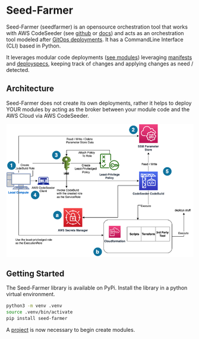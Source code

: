 # Seed-Farmer

Seed-Farmer (seedfarmer) is an opensource orchestration tool that works with AWS CodeSeeder (see [github](https://github.com/awslabs/aws-codeseeder) or [docs](https://aws-codeseeder.readthedocs.io/en/latest/)) and acts as an orchestration tool modeled after [GitOps deployments](https://www.gitops.tech/).  It has a CommandLine Interface (CLI) based in Python. 

It leverages modular code deployments ([see modules](https://seed-farmer.readthedocs.io/en/latest/usage.html#module-development)) leveraging [manifests](https://seed-farmer.readthedocs.io/en/latest/manifests.html) and [deployspecs](https://seed-farmer.readthedocs.io/en/latest/deployspec.html), keeping track of changes and applying changes as need / detected.


## Architecture
Seed-Farmer does not create its own deployments, rather it helps to deploy YOUR modules by acting as the broker between your module code and the AWS Cloud via AWS CodeSeeder.

![Seed-Farmer](docs/source/_static/SeedFarmer.png)


## Getting Started
The Seed-Farmer library is available on PyPi.  Install the library in a python virtual environment.


```bash
python3 -m venv .venv
source .venv/bin/activate
pip install seed-farmer
```

A [project](https://seed-farmer.readthedocs.io/en/latest/project_structure.html) is now necessary to begin create modules.  
